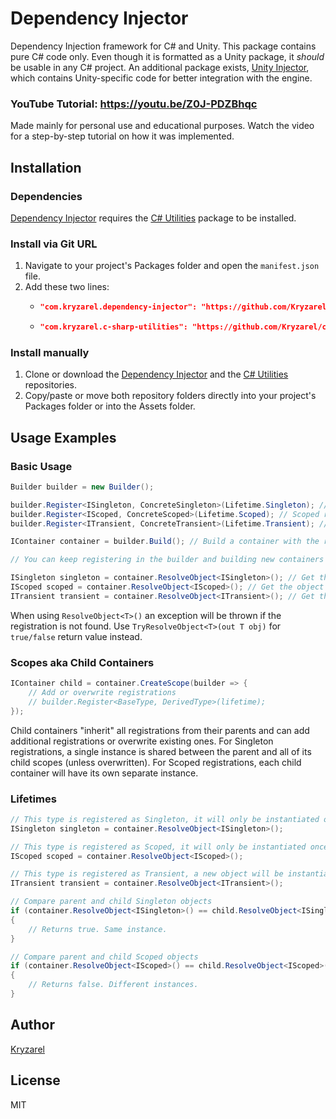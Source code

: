 # Dependency Injector

Dependency Injection framework for C# and Unity. This package contains pure C# code only. Even though it is formatted as a Unity package, it *should* be usable in any C# project. An additional package exists, [Unity Injector](https://github.com/Kryzarel/unity-injector), which contains Unity-specific code for better integration with the engine.

### YouTube Tutorial: https://youtu.be/Z0J-PDZBhqc

Made mainly for personal use and educational purposes. Watch the video for a step-by-step tutorial on how it was implemented.

## Installation

### Dependencies

[Dependency Injector](https://github.com/Kryzarel/dependency-injector) requires the [C# Utilities](https://github.com/Kryzarel/c-sharp-utilities) package to be installed.

### Install via Git URL

1. Navigate to your project's Packages folder and open the `manifest.json` file.
2. Add these two lines:
	-	```json
		"com.kryzarel.dependency-injector": "https://github.com/Kryzarel/dependency-injector.git",
		```
	-	```json
		"com.kryzarel.c-sharp-utilities": "https://github.com/Kryzarel/c-sharp-utilities.git",
		```

### Install manually

1. Clone or download the [Dependency Injector](https://github.com/Kryzarel/dependency-injector) and the [C# Utilities](https://github.com/Kryzarel/c-sharp-utilities) repositories.
2. Copy/paste or move both repository folders directly into your project's Packages folder or into the Assets folder.

## Usage Examples

### Basic Usage

```csharp
Builder builder = new Builder();

builder.Register<ISingleton, ConcreteSingleton>(Lifetime.Singleton); // Singleton registration (only 1 instance per registration will exist)
builder.Register<IScoped, ConcreteScoped>(Lifetime.Scoped); // Scoped registration (only 1 instance per container will exist)
builder.Register<ITransient, ConcreteTransient>(Lifetime.Transient); // Transient registration (a new instance will be created every time it is requested)

IContainer container = builder.Build(); // Build a container with the registrations. The created Container's registrations are read-only

// You can keep registering in the builder and building new containers from it. Those containers will be totally independent from each other

ISingleton singleton = container.ResolveObject<ISingleton>(); // Get the object registered to ISingleton. The underlying object is of type ConcreteSingleton
IScoped scoped = container.ResolveObject<IScoped>(); // Get the object registered to IScoped. The underlying object is of type ConcreteScoped
ITransient transient = container.ResolveObject<ITransient>(); // Get the object registered to ITransient. The underlying object is of type ConcreteTransient
```
When using `ResolveObject<T>()` an exception will be thrown if the registration is not found. Use `TryResolveObject<T>(out T obj)` for `true/false` return value instead.

### Scopes aka Child Containers

```csharp
IContainer child = container.CreateScope(builder => {
	// Add or overwrite registrations
	// builder.Register<BaseType, DerivedType>(lifetime);
});
```
Child containers "inherit" all registrations from their parents and can add additional registrations or overwrite existing ones. For Singleton registrations, a single instance is shared between the parent and all of its child scopes (unless overwritten). For Scoped registrations, each child container will have its own separate instance.

### Lifetimes

```csharp
// This type is registered as Singleton, it will only be instantiated once. Calling this multiple times will return the same object.
ISingleton singleton = container.ResolveObject<ISingleton>();

// This type is registered as Scoped, it will only be instantiated once PER CONTAINER. Child containers will have their own separate instance. Calling this multiple times on the same container will return the same object.
IScoped scoped = container.ResolveObject<IScoped>();

// This type is registered as Transient, a new object will be instantiated every call.
ITransient transient = container.ResolveObject<ITransient>();

// Compare parent and child Singleton objects
if (container.ResolveObject<ISingleton>() == child.ResolveObject<ISingleton>())
{
	// Returns true. Same instance.
}

// Compare parent and child Scoped objects
if (container.ResolveObject<IScoped>() == child.ResolveObject<IScoped>())
{
	// Returns false. Different instances.
}
```

## Author

[Kryzarel](https://www.youtube.com/@Kryzarel)

## License

MIT
